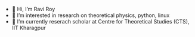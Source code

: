 - 👋 Hi, I’m Ravi Roy
- 👀 I’m interested in research on theoretical physics, python, linux
- 🌱 I’m currently reserach scholar at Centre for Theoretical Studies (CTS), IIT Kharagpur

<!---
Ravieroy/Ravieroy is a ✨ special ✨ repository because its `README.md` (this file) appears on your GitHub profile.
You can click the Preview link to take a look at your changes.
--->
